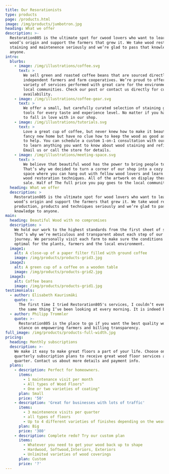 ```yaml
---
title: Our Resorationists
type: products
page: /products.html
image: /img/products/jumbotron.jpg
heading: What we offer
description: >-
  Restoration805 is the ultimate spot for cwood lovers who want to learn about their
  wood’s origin and support the farmers that grew it. We take wood restoration production,
  staining and maintenence seriously and we’re glad to pass that knowledge to
  anyone.
intro:
  blurbs:
    - image: /img/illustrations/coffee.svg
      text: >
        We sell green and roasted coffee beans that are sourced directly from
        independent farmers and farm cooperatives. We’re proud to offer a
        variety of services performed with great care for the environment and
        local communities. Check our post or contact us directly for current
        availability.
    - image: /img/illustrations/coffee-gear.svg
      text: >
        We offer a small, but carefully curated selection of staining gear and
        tools for every taste and experience level. No matter if you have three appartment building or just bought your first old piece of furniture and want to refinish it, you’ll find a gadget or stain
        to fall in love with in our shop.
    - image: /img/illustrations/tutorials.svg
      text: >
        Love a great cup of coffee, but never knew how to make it beautiful? Bought a
        fancy new home but have no clue how to keep the wood as good as new for the life of your house? Don't worry, we’re here
        to help. You can schedule a custom 1-on-1 consultation with our Renovationists
        to learn anything you want to know about wood staining and refinishing.
        Email us or call the store for details.
    - image: /img/illustrations/meeting-space.svg
      text: >
        We believe that beautiful wood has the power to bring people together.
        That’s why we decided to turn a corner of our shop into a cozy meeting
        space where you can hang out with fellow wood lovers and learn about
        wood restoration techniques. All of the artwork on display there is for
        sale. Half of The full price you pay goes to the local communities that support our efforts and the other half to the artist.
  heading: What we offer
  description: >
    Restoration805 is the ultimate spot for wood lovers who want to learn about their
    wood’s origin and support the farmers that grew it. We take wood restoration
    production, products and techniques seriously and we’re glad to pass that
    knowledge to anyone.
main:
  heading: Beautiful Wood with no compromises
  description: >
    We hold our work to the highest standards from the first sheet of sand paper we use to our dust-free guarantee.
    That’s why we’re meticulous and transparent about each step of our Renovationist’s
    journey. We personally visit each farm to make sure the conditions are
    optimal for the plants, farmers and the local environment.
  image1:
    alt: A close-up of a paper filter filled with ground coffee
    image: /img/products/products-grid3.jpg
  image2:
    alt: A green cup of a coffee on a wooden table
    image: /img/products/products-grid2.jpg
  image3:
    alt: Coffee beans
    image: /img/products/products-grid1.jpg
testimonials:
  - author: Elisabeth Kaurismäki
    quote: >-
      The first time I tried Restoration805's services, I couldn’t even believe that my floor was
      the same thing I’ve been looking at every morning. It is indeed beautiful now.
  - author: Philipp Trommler
    quote: >-
      Restoration805 is the place to go if you want the best quality wood care. I love their
      stance on empowering farmers and billing transparency.
full_image: /img/products/products-full-width.jpg
pricing:
  heading: Monthly subscriptions
  description: >-
    We make it easy to make great floors a part of your life. Choose one of our
    quarterly subscription plans to receive great wood floor services at your doorstep each
    quarter. Contact us about more details and payment info.
  plans:
    - description: Perfect for homeowners.
      items:
        - 1 maintenance visit per month
        - All types of Wood Floors"
        - One or two varieties of coating"
      plan: Small
      price: '50'
    - description: 'Great for businesses with lots of traffic'
      items:
        - 3 maintenence visits per quarter
        - all types of floors
        - Up to 4 different varieties of finishes depending on the wear level
      plan: Big
      price: '380'
    - description: Complete redo? Try our custom plan
      items:
        - Whatever you need to get your wood back up to shape
        - Hardwood, Softwood,Interiors, Exteriors
        - Unlimited varieties of wood coverings
      plan: Custom
      price: '?'
---
```


